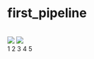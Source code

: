 # first_pipeline
<br>
<img src="https://github.com/andovnar2021/first_pipeline/workflows/Terraform/badge.svg?branch=main">
<img src="https://github.com/andovnar2021/first_pipeline/workflows/Terraform-prod/badge.svg?branch=main"">
<br>
1
2
3
4
5
